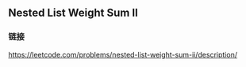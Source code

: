 ## Nested List Weight Sum II  
### 链接  
https://leetcode.com/problems/nested-list-weight-sum-ii/description/